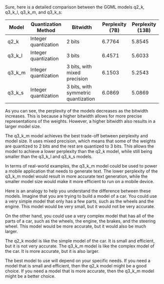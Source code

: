 Sure, here is a detailed comparison between the GGML models q2_k, q3_k_l, q3_k_m, and q3_k_s:

| Model | Quantization Method | Bitwidth | Perplexity (7B) | Perplexity (13B) |
|---|---|---|---|---|
| q2_k | Integer quantization | 2 bits | 6.7764 | 5.8545 |
| q3_k_l | Integer quantization | 3 bits | 6.4571 | 5.6033 |
| q3_k_m | Integer quantization | 3 bits, with mixed precision | 6.1503 | 5.2543 |
| q3_k_s | Integer quantization | 3 bits, with symmetric quantization | 6.0869 | 5.0869 |

As you can see, the perplexity of the models decreases as the bitwidth increases. This is because a higher bitwidth allows for more precise representations of the weights. However, a higher bitwidth also results in a larger model size.

The q3_k_m model achieves the best trade-off between perplexity and model size. It uses mixed precision, which means that some of the weights are quantized to 2 bits and the rest are quantized to 3 bits. This allows the model to achieve a lower perplexity than the q2_k model, while still being smaller than the q3_k_l and q3_k_s models.

In terms of real-world examples, the q3_k_m model could be used to power a mobile application that needs to generate text. The lower perplexity of the q3_k_m model would result in more accurate text generation, while the smaller model size would make it more efficient to run on a mobile device.

Here is an analogy to help you understand the difference between these models. Imagine that you are trying to build a model of a car. You could use a very simple model that only has a few parts, such as the wheels and the engine. This model would be very small, but it would not be very accurate.

On the other hand, you could use a very complex model that has all of the parts of a car, such as the wheels, the engine, the brakes, and the steering wheel. This model would be more accurate, but it would also be much larger.

The q2_k model is like the simple model of the car. It is small and efficient, but it is not very accurate. The q3_k_m model is like the complex model of the car. It is more accurate, but it is also larger.

The best model to use will depend on your specific needs. If you need a model that is small and efficient, then the q2_k model might be a good choice. If you need a model that is more accurate, then the q3_k_m model might be a better choice.
